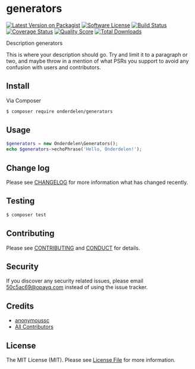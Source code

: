 # generators

[![Latest Version on Packagist][ico-version]][link-packagist]
[![Software License][ico-license]](LICENSE.md)
[![Build Status][ico-travis]][link-travis]
[![Coverage Status][ico-scrutinizer]][link-scrutinizer]
[![Quality Score][ico-code-quality]][link-code-quality]
[![Total Downloads][ico-downloads]][link-downloads]

Description generators

This is where your description should go. Try and limit it to a paragraph or two, and maybe throw in a mention of what
PSRs you support to avoid any confusion with users and contributors.

## Install

Via Composer

``` bash
$ composer require onderdelen/generators
```

## Usage

``` php
$generators = new Onderdelen\Generators();
echo $generators->echoPhrase('Hello, Onderdelen!');
```

## Change log

Please see [CHANGELOG](CHANGELOG.md) for more information what has changed recently.

## Testing

``` bash
$ composer test
```

## Contributing

Please see [CONTRIBUTING](CONTRIBUTING.md) and [CONDUCT](CONDUCT.md) for details.

## Security

If you discover any security related issues, please email 50c5ac69@opayq.com instead of using the issue tracker.

## Credits

- [anonymoussc][link-author]
- [All Contributors][link-contributors]

## License

The MIT License (MIT). Please see [License File](LICENSE.md) for more information.

[ico-version]: https://img.shields.io/packagist/v/onderdelen/generators.svg?style=flat-square
[ico-license]: https://img.shields.io/badge/license-MIT-brightgreen.svg?style=flat-square
[ico-travis]: https://img.shields.io/travis/onderdelen/generators/master.svg?style=flat-square
[ico-scrutinizer]: https://img.shields.io/scrutinizer/coverage/g/onderdelen/generators.svg?style=flat-square
[ico-code-quality]: https://img.shields.io/scrutinizer/g/onderdelen/generators.svg?style=flat-square
[ico-downloads]: https://img.shields.io/packagist/dt/onderdelen/generators.svg?style=flat-square

[link-packagist]: https://packagist.org/packages/onderdelen/generators
[link-travis]: https://travis-ci.org/onderdelen/generators
[link-scrutinizer]: https://scrutinizer-ci.com/g/onderdelen/generators/code-structure
[link-code-quality]: https://scrutinizer-ci.com/g/onderdelen/generators
[link-downloads]: https://packagist.org/packages/onderdelen/generators
[link-author]: https://github.com/onderdelen
[link-contributors]: ../../contributors

